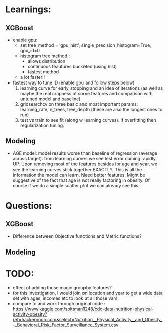 # Learnings:

## XGBoost 
- enable gpu:
    - set tree_method = 'gpu_hist', single_precision_histogram=True, gpu_id=0
    - histogram tree method : 
        - allows distribution
        - continuous feautures bucketed (using hist)
        - fastest method 
    - a lot faster!!
- fastest way to tune :D  (enable gpu and follow steps below)
    1. learning curve for early_stopping and an idea of iterations (as well as maybe the real crapness of some features and comparison with untuned model and baseline)
    2. gridsearchcv on three basic and most important params: learning_rate, n_trees, tree_depth (these are also the longest ones to run)
    3. test vs train to see fit (along w learning curves). If overfitting then regularization tuning.
## Modeling
- AGE model: model results worse than baseline of regression (average across target). from learning curves we see test error coming rapidly UP. Upon removing most of the features besides for age and year, we see the learning curves stick together EXACTLY. This is all the information the model can learn. Need better features. Might be suggestive of the fact that age is not really factoring in obesity. Of course if we do a simple scatter plot we can already see this. 
        
# Questions:
## XGBoost
- Difference between Objective functions and Metric functions?

## Modeling


# TODO:
- effect of adding those magic groupby features? 
- for this investigation, I would join on location and year to get a wide data set with ages, incomes etc to look at all those vars
- compare to and work through original code : https://www.kaggle.com/spittman1248/cdc-data-nutrition-physical-activity-obesity?ref=hackernoon.com&select=Nutrition__Physical_Activity__and_Obesity_-_Behavioral_Risk_Factor_Surveillance_System.csv